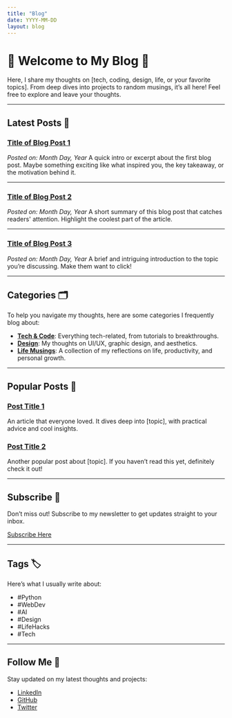 ```yaml
---
title: "Blog"
date: YYYY-MM-DD
layout: blog
---
```


# 📝 **Welcome to My Blog** 📝

Here, I share my thoughts on [tech, coding, design, life, or your favorite topics]. From deep dives into projects to random musings, it’s all here! Feel free to explore and leave your thoughts.

---

## **Latest Posts** 🚀

### [**Title of Blog Post 1**](./blog/post1)
*Posted on: Month Day, Year*
A quick intro or excerpt about the first blog post. Maybe something exciting like what inspired you, the key takeaway, or the motivation behind it.

---

### [**Title of Blog Post 2**](./blog/post2)
*Posted on: Month Day, Year*
A short summary of this blog post that catches readers' attention. Highlight the coolest part of the article.

---

### [**Title of Blog Post 3**](./blog/post3)
*Posted on: Month Day, Year*
A brief and intriguing introduction to the topic you’re discussing. Make them want to click!

---

## **Categories** 🗂️

To help you navigate my thoughts, here are some categories I frequently blog about:

- **[Tech & Code](./blog/category/tech)**: Everything tech-related, from tutorials to breakthroughs.
- **[Design](./blog/category/design)**: My thoughts on UI/UX, graphic design, and aesthetics.
- **[Life Musings](./blog/category/life)**: A collection of my reflections on life, productivity, and personal growth.

---

## **Popular Posts** 🌟

### [**Post Title 1**](./blog/post1)
An article that everyone loved. It dives deep into [topic], with practical advice and cool insights.

### [**Post Title 2**](./blog/post2)
Another popular post about [topic]. If you haven’t read this yet, definitely check it out!

---

## **Subscribe** 💌

Don’t miss out! Subscribe to my newsletter to get updates straight to your inbox.

[Subscribe Here](#subscribe-link)

---

## **Tags** 🏷️

Here’s what I usually write about:

- #Python
- #WebDev
- #AI
- #Design
- #LifeHacks
- #Tech

---

## **Follow Me** 🔗

Stay updated on my latest thoughts and projects:

- [LinkedIn](https://linkedin.com/in/yourprofile)
- [GitHub](https://github.com/yourusername)
- [Twitter](https://twitter.com/yourhandle)
